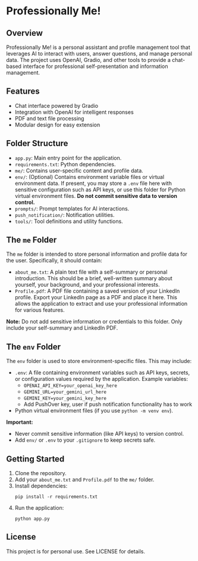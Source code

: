 # Professionally Me!

## Overview
Professionally Me! is a personal assistant and profile management tool that leverages AI to interact with users, answer questions, and manage personal data. The project uses OpenAI, Gradio, and other tools to provide a chat-based interface for professional self-presentation and information management.

## Features
- Chat interface powered by Gradio
- Integration with OpenAI for intelligent responses
- PDF and text file processing
- Modular design for easy extension


## Folder Structure
- `app.py`: Main entry point for the application.
- `requirements.txt`: Python dependencies.
- `me/`: Contains user-specific content and profile data.
- `env/`: (Optional) Contains environment variable files or virtual environment data. If present, you may store a `.env` file here with sensitive configuration such as API keys, or use this folder for Python virtual environment files. **Do not commit sensitive data to version control.**
- `prompts/`: Prompt templates for AI interactions.
- `push_notification/`: Notification utilities.
- `tools/`: Tool definitions and utility functions.


## The `me` Folder
The `me` folder is intended to store personal information and profile data for the user. Specifically, it should contain:

- `about_me.txt`: A plain text file with a self-summary or personal introduction. This should be a brief, well-written summary about yourself, your background, and your professional interests.
- `Profile.pdf`: A PDF file containing a saved version of your LinkedIn profile. Export your LinkedIn page as a PDF and place it here. This allows the application to extract and use your professional information for various features.

**Note:** Do not add sensitive information or credentials to this folder. Only include your self-summary and LinkedIn PDF.

## The `env` Folder
The `env` folder is used to store environment-specific files. This may include:

- `.env`: A file containing environment variables such as API keys, secrets, or configuration values required by the application. Example variables:
  - `OPENAI_API_KEY=your_openai_key_here`
  - `GEMINI_URL=your_gemini_url_here`
  - `GEMINI_KEY=your_gemini_key_here`
  - Add PushOver key, user if push notification functionality has to work
- Python virtual environment files (if you use `python -m venv env`).

**Important:**
- Never commit sensitive information (like API keys) to version control.
- Add `env/` or `.env` to your `.gitignore` to keep secrets safe.

## Getting Started
1. Clone the repository.
2. Add your `about_me.txt` and `Profile.pdf` to the `me/` folder.
3. Install dependencies:
   ```
   pip install -r requirements.txt
   ```
4. Run the application:
   ```
   python app.py
   ```

## License
This project is for personal use. See LICENSE for details.
